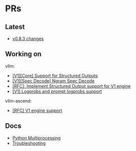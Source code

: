 # PRs

## Latest

- [v0.8.3 changes](https://github.com/vllm-project/vllm/releases/tag/v0.8.3)

## Working on

vllm:

- [[V1][Core] Support for Structured Outputs](https://github.com/vllm-project/vllm/pull/12388)
- [[V1][Spec Decode] Ngram Spec Decode](https://github.com/vllm-project/vllm/pull/12193)
- [[RFC]: Implement Structured Output support for V1 engine](https://github.com/vllm-project/vllm/issues/11908)
- [[V1] Logprobs and prompt logprobs support](https://github.com/vllm-project/vllm/pull/9880)

vllm-ascend:

- [[RFC] V1 engine support](https://github.com/vllm-project/vllm-ascend/issues/9)

## Docs

- [Python Multiprocessing](https://docs.vllm.ai/en/latest/design/multiprocessing.html)
- [Troubleshooting](https://docs.vllm.ai/en/latest/getting_started/troubleshooting.html#troubleshooting-python-multiprocessing)

